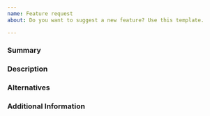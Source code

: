 ```yaml
---
name: Feature request
about: Do you want to suggest a new feature? Use this template.

---
```


<!---
Notice there is now a separate repository for the detailed RFCs and proposals:
https://github.com/nim-lang/RFCs

If you have a simple feature request, you can post it here using this template,
but bear in mind that adding new features to the language is currently a low priority.
-->


### Summary
<!--- Short summary of your proposed feature -->


### Description
<!--- Describe your solution, what problem does it fix? -->


### Alternatives
<!--- Are there any alternatives you've considered? -->


### Additional Information
<!--- For Example:
* A link to a project where the issue is relevant.
* A link to a related issue or discussion.
-->
